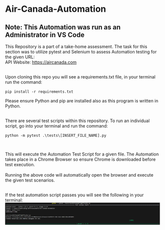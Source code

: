 # Air-Canada-Automation
 
## Note: This Automation was run as an Administrator in VS Code 

This Repository is a part of a take-home assessment. The task for this section was to utilize pytest and Selenium to assess Automation testing for the given URL: <br />
API Website: https://aircanada.com <br /> <br />

Upon cloning this repo you will see a requirements.txt file, in your terminal run the command:
```
pip install -r requirements.txt
```
Please ensure Python and pip are installed also as this program is written in Python.<br/> <br/>

There are several test scripts within this repository. To run an individual script, go into your terminal and run the command:
```
python -m pytest .\tests\[INSERT_FILE_NAME].py
```
<br/>

This will execute the Automation Test Script for a given file. The Automation takes place in a Chrome Browser so ensure Chrome is downloaded before test execution. <br /><br />
Running the above code will automatically open the browser and execute the given test scenarios. <br /><br />

If the test automation script passes you will see the following in your terminal: <br/>
![alt text](https://github.com/MatthewSharpOTU/Air-Canada-Automation/blob/main/images/Screenshot%202024-10-12%20143949.png)
